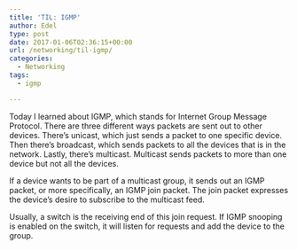```yaml
---
title: 'TIL: IGMP'
author: Edel
type: post
date: 2017-01-06T02:36:15+00:00
url: /networking/til-igmp/
categories:
  - Networking
tags:
  - igmp

---
```

Today I learned about IGMP, which stands for Internet Group Message Protocol. There are three different ways packets are sent out to other devices. There&#8217;s unicast, which just sends a packet to one specific device. Then there&#8217;s broadcast, which sends packets to all the devices that is in the network. Lastly, there&#8217;s multicast. Multicast sends packets to more than one device but not all the devices.

If a device wants to be part of a multicast group, it sends out an IGMP packet, or more specifically, an IGMP join packet. The join packet expresses the device&#8217;s desire to subscribe to the multicast feed.

Usually, a switch is the receiving end of this join request. If IGMP snooping is enabled on the switch, it will listen for requests and add the device to the group.